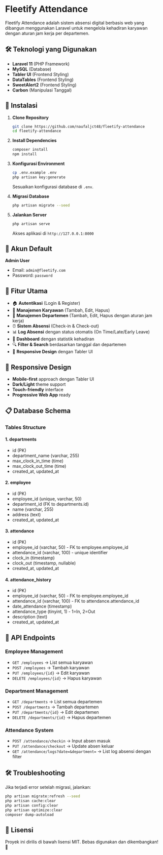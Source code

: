 # Fleetify Attendance

Fleetify Attendance adalah sistem absensi digital berbasis web yang dibangun menggunakan Laravel untuk mengelola kehadiran karyawan dengan aturan jam kerja per departemen.

## 🛠️ Teknologi yang Digunakan

-   **Laravel 11** (PHP Framework)
-   **MySQL** (Database)
-   **Tabler UI** (Frontend Styling)
-   **DataTables** (Frontend Styling)
-   **SweetAlert2** (Frontend Styling)
-   **Carbon** (Manipulasi Tanggal)

## 🚀 Instalasi

1. **Clone Repository**
    ```sh
    git clone https://github.com/naufaljct48/fleetify-attendance
    cd fleetify-attendance
    ```
2. **Install Dependencies**
    ```sh
    composer install
    npm install
    ```
3. **Konfigurasi Environment**

    ```sh
    cp .env.example .env
    php artisan key:generate
    ```

    Sesuaikan konfigurasi database di `.env`.

4. **Migrasi Database**

    ```sh
    php artisan migrate --seed
    ```

5. **Jalankan Server**
    ```sh
    php artisan serve
    ```
    Akses aplikasi di `http://127.0.0.1:8000`

## 🔑 Akun Default

**Admin User**

-   Email: `admin@fleetify.com`
-   Password: `password`

## 📌 Fitur Utama

-   🏠 **Autentikasi** (Login & Register)
-   👥 **Manajemen Karyawan** (Tambah, Edit, Hapus)
-   🏢 **Manajemen Departemen** (Tambah, Edit, Hapus dengan aturan jam kerja)
-   ⏰ **Sistem Absensi** (Check-in & Check-out)
-   📊 **Log Absensi** dengan status otomatis (On Time/Late/Early Leave)
-   🎯 **Dashboard** dengan statistik kehadiran
-   🔍 **Filter & Search** berdasarkan tanggal dan departemen
-   📱 **Responsive Design** dengan Tabler UI

## 📱 Responsive Design

-   **Mobile-first** approach dengan Tabler UI
-   **Dark/Light** theme support
-   **Touch-friendly** interface
-   **Progressive Web App** ready

## 📋 Database Schema

### Tables Structure

#### 1. departments

-   id (PK)
-   department_name (varchar, 255)
-   max_clock_in_time (time)
-   max_clock_out_time (time)
-   created_at, updated_at

#### 2. employee

-   id (PK)
-   employee_id (unique, varchar, 50)
-   department_id (FK to departments.id)
-   name (varchar, 255)
-   address (text)
-   created_at, updated_at

#### 3. attendance

-   id (PK)
-   employee_id (varchar, 50) - FK to employee.employee_id
-   attendance_id (varchar, 100) - unique identifier
-   clock_in (timestamp)
-   clock_out (timestamp, nullable)
-   created_at, updated_at

#### 4. attendance_history

-   id (PK)
-   employee_id (varchar, 50) - FK to employee.employee_id
-   attendance_id (varchar, 100) - FK to attendance.attendance_id
-   date_attendance (timestamp)
-   attendance_type (tinyint, 1) - 1=In, 2=Out
-   description (text)
-   created_at, updated_at

## 🎯 API Endpoints

### Employee Management

-   `GET /employees` → List semua karyawan
-   `POST /employees` → Tambah karyawan
-   `PUT /employees/{id}` → Edit karyawan
-   `DELETE /employees/{id}` → Hapus karyawan

### Department Management

-   `GET /departments` → List semua departemen
-   `POST /departments` → Tambah departemen
-   `PUT /departments/{id}` → Edit departemen
-   `DELETE /departments/{id}` → Hapus departemen

### Attendance System

-   `POST /attendance/checkin` → Input absen masuk
-   `PUT /attendance/checkout` → Update absen keluar
-   `GET /attendance/logs?date=&department=` → List log absensi dengan filter

## 🛠️ Troubleshooting

Jika terjadi error setelah migrasi, jalankan:

```sh
php artisan migrate:refresh --seed
php artisan cache:clear
php artisan config:clear
php artisan optimize:clear
composer dump-autoload
```

## 📜 Lisensi

Proyek ini dirilis di bawah lisensi MIT. Bebas digunakan dan dikembangkan! 🎉
